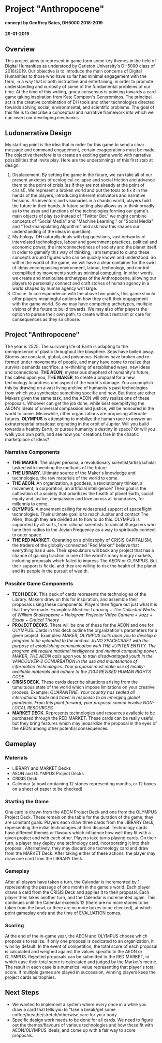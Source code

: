 # Project "Anthropocene"
#### concept by Geoffrey Bates, DH5000 2018-2019
#### 29-01-2019

## Overview
This project aims to represent in game form some key themes in the field of Digital Humanities as understood by Carleton University's DH5000 class of 2018/2019. Our objective is to introduce the main concerns of Digital Humanities to those who have so far had minimal engagement with the term, in a way that is both instructive and entertaining, in order to promote understanding and curiosity of some of the fundamental problems of our time. At the time of this writing, group consensus is pointing towards a card game taking inspiration from Kate Compton's [Generominos](http://www.galaxykate.com/generominos/). The principal act is the creative combination of DH tools and other technologies directed towards solving social, environmental, and scientific problems. The goal of this file is to describe a conceptual and narrative framework into which we can insert our developing mechanics.

## Ludonarrative Design
My starting point is the idea that in order for this game to send a clear message and command engagement, certain exaggerations must be made. The objective therefore is to create an exciting game world with narrative possibilities that invite play. Here are the underpinnings of this first stab at design:
1. Displacement. By setting the game in the future, we can take all of our present anxieties of ecological collapse and social friction and advance them to the point of crisis (as if they are not already at the point of crisis!). We represent a broken world and put the tools to fix it in the hands of the players, introducing inherent motivators and narrative tensions. As inventors and visionaries in a chaotic world, players hold the future in their hands. A future setting also allows us to think broadly as to the uses and functions of the technologies forming our game's main objects of play (so instead of "Twitter Bot," we might combine concepts of "Social Media" and "Machine Learning," or "Social Media" and "Text-manipulating Algorithm" and ask how this shapes our understanding of the ideas in question).
2. Mythology. DH naturally deals with big questions, vast networks of interrelated technologies, labour and government practices, political and economic power, the interconnectedness of society and the planet itself. In order to gameify this way of thinking, I am tempted to clump these concepts around figures who can be quickly known and understood. So within the world of the game, we will have a clear container for the swirl of ideas encompassing environment, labour, technology, and control exemplified by movements such as [minimal computing](https://go-dh.github.io/mincomp/about/). In other words, we create and manipulate archetypes of the Anthropocene, allowing our players to personally connect and craft stories of human agency in a world shaped by human agency writ large.
3. Choice. In correspondence with the above two points, this game should offer players meaningful options in how they craft their engagement with the game world. So we may have competing archetypes, multiple visions of the future to build towards. We may also offer players the option to pursue their own path, to create without restraint or care for consequences as they so choose.

## Project "Anthropocene"
The year is 2525. The surviving life of Earth is adapting to the omnipresence of plastic throughout the biosphere. Seas have boiled away. Storms are constant, global, and poisonous. Nations have broken and re-formed under movements of people, and many have come to realize that survival demands sacrifice, a re-thinking of established ways, new ideas and connections. **THE AEON**, mysterious shepherd of humanity's future, has called upon you, **THE MAKER**, to create a proposal for a new technology to address one aspect of the world's damage. You accomplish this by drawing on a vast living archive of humanity's past technologies from which you synthesize something specific and new. But there are other Makers given the same task, and the AEON will only realize one of these proposals. Whoever can get the job done, while best exemplifying the AEON's ideals of universal compassion and justice, will be honoured in the world to come. Meanwhile, other organizations are proposing alternate futures. **OLYMPUS** is attempting to mobilize the human race to answer an extraterrestrial broadcast orginating in the orbit of Jupiter. Will you build towards a healthy Earth, or pursue humanity's destiny in space? Or will you walk your own path, and see how your creations fare in the chaotic marketplace of ideas?
### Narrative Components
- **THE MAKER**. The player persona, a revolutionary scientist/artist/scholar tasked with inventing the methods of the future.
- **THE LIBRARY**. Ultimate source of the Maker's knowledge and technologies, the raw materials of the world to come.
- **THE AEON**. An organization, a goddess, a revolutionary thinker, a movement, a corporation, an artificial intelligence? Their goal is the cultivation of a society that prioritizes the health of planet Earth, social equity and justice, compassion and love across all boundaries, for millennia to come.
- **OLYMPUS**. A movement calling for widespread support of spaceflight technologies. Their ultimate goal is to reach Jupiter and contact The Alien, though they are divided as to how to do this. OLYMPUS is supported by all sorts, from rational scientists to radical Stargazers who tune their radios to the Jovian Frequency as a way to spiritually connect to outer space.
- **THE RED MARKET**. Operating on a philosophy of CRISIS CAPITALISM, the traders of the globally-connected "Red Market" believe that everything has a use. Their speculators will back any project that has a chance of gaining traction in one of the world's many hungry markets, including proposals which failed to impress The AEON or OLYMPUS. But their support is fickle, and they are willing to risk the health of the planet and its people in the pursuit of wealth.
### Possible Game Components
- **TECH DECK**. This deck of cards represents the technologies of the Library. Makers draw on this for inspiration, and assemble their proposals using these components. Players then figure out just what it is that they've made. Examples: 
*Machine Learning + The Collected Works of William Shakespeare + Hologram Projector*
*Video Camera + Jazz + Essay + Critical Theory*
- **PROJECT DECKS**. There will be one of these for the AEON and one for OLYMPUS. Cards in this deck outline the organization's parameters for a given project. Examples: 
*MAKER, OLYMPUS calls upon you to develop a program to be uploaded to the archaic JUNO SPACECRAFT with the purpose of establishing communication with THE JUPITER ENTITY. The program will require maximal intelligence and minimal computing power.* 
*MAKER, THE AEON calls upon you to train disadvantaged youth in the VANCOUVER-2 CONURBATION in the use and maintenance of information technologies. Your proposal must make use of locally-available materials and adhere to the 2104 REVISED HUMAN RIGHTS CODE.*
- **CRISIS DECK**. These cards describe situations arising from the tumultuous state of the world which impose limitations on your creative process. Example: *QUARANTINE. Your country has sealed all international trade and travel in response to an emerging global pandemic. From this point forward, your proposal cannot involve NON-LOCAL RESOURCES.*
- **MARKET DECK**. Represents technologies and resources available to be purchased through the RED MARKET. These cards can be really useful, but they bring features which may jeopardize the proposal in the eyes of the AEON among other potential consequences.

## Gameplay
### Materials
- LIBRARY and MARKET Decks
- AEON and OLYMPUS Project Decks
- CRISIS Deck
- Calendar (a bowl containing 12 stones representing months, or 12 boxes on a sheet of paper to be checked)
### Starting the Game
One card is drawn from the AEON Project Deck and one from the OLYMPUS Project Deck. These remain on the table for the duration of the game; they are constant goals.
Players each draw three cards from the LIBRARY Deck, representing the initial technologies at their disposal. Technology cards have different themes or flavours which influence how well they fit with a given project and with each other.
Players take turns playing cards. On their turn, a player may deploy one technology card, incorporating it into their proposal. Alternatively, they may discard one technology card and draw from the MARKET Deck. After taking either of these actions, the player may draw one card from the LIBRARY Deck.
### Gameplay
After all players have taken a turn, the Calendar is incremented by 1, representing the passage of one month in the game's world. Each player draws a card from the CRISIS Deck and applies it to their proposal. Each player then takes another turn, and the Calendar is incremented again. This continues until the Calendar exceeds 12 (there are no more stones to be taken from the bowl, or there are no more boxes to be checked), at which point gameplay ends and the time of EVALUATION comes.
### Scoring
At the end of the in-game year, the AEON and OLYMPUS choose which proposals to realize. If only one proposal is dedicated to an organization, it wins by default. In the event of competition, the total score of each proposal is calculated and weighed against the values specific to the AEON or OLYMPUS. Rejected proposals can be submitted to the RED MARKET, in which case their total score is calculated and judged by the Market's metric. The result in each case is a numerical value representing that player's total score. If multiple games are played in succession, winning players keep the project cards as trophies.

## Next Steps
- We wanted to implement a system where every once in a while you draw a card that tells you to "take a break/get some coffee/breathe/stretch/otherwise care for your body.
- Specific design work needs to be done for all cards. We need to figure out the themes/flavours of various technologies and how these fit with AEON/OLYMPUS ideals, and come up with a fair way to score proposals.
